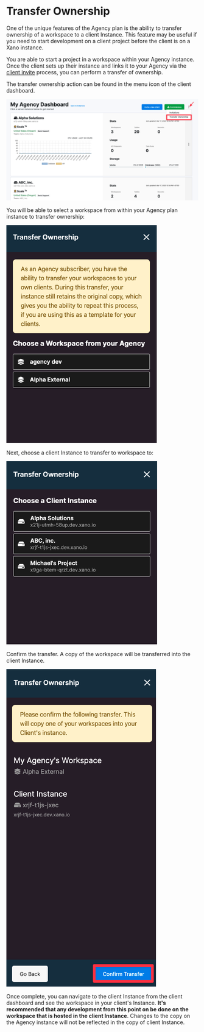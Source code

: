 # Transfer Ownership

One of the unique features of the Agency plan is the ability to transfer ownership of a workspace to a client Instance. This feature may be useful if you need to start development on a client project before the client is on a Xano instance.&#x20;

You are able to start a project in a workspace within your Agency instance. Once the client sets up their instance and links it to your Agency via the [client invite](broken-reference) process, you can perform a transfer of ownership.

The transfer ownership action can be found in the menu icon of the client dashboard.

![Transfer Ownership is accessible from the Client Dashboard.](<../../.gitbook/assets/CleanShot 2022-03-17 at 15.04.25.png>)

You will be able to select a workspace from within your Agency plan instance to transfer ownership:

![Choose a workspace from your Agency to transfer.](<../../.gitbook/assets/CleanShot 2022-03-17 at 15.14.41.png>)

Next, choose a client Instance to transfer to workspace to:

![Choose a client instance to transfer the workspace.](<../../.gitbook/assets/CleanShot 2022-03-17 at 15.16.26.png>)

Confirm the transfer. A copy of the workspace will be transferred into the client Instance.&#x20;

![](<../../.gitbook/assets/CleanShot 2022-03-17 at 15.26.56.png>)

Once complete, you can navigate to the client Instance from the client dashboard and see the workspace in your client's Instance. **It's recommended that any development from this point on be done on the workspace that is hosted in the client Instance**. Changes to the copy on the Agency instance will not be reflected in the copy of client Instance.&#x20;
